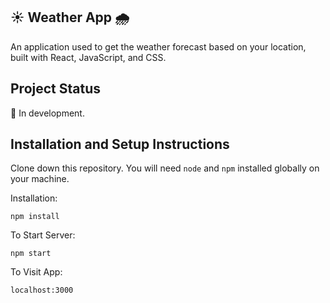 ## :sunny: Weather App :cloud_with_rain:

An application used to get the weather forecast based on your location, built with React, JavaScript, and CSS.

## Project Status

:construction: In development.

## Installation and Setup Instructions

Clone down this repository. You will need `node` and `npm` installed globally on your machine.  

Installation:

`npm install`   

To Start Server:

`npm start`  

To Visit App:

`localhost:3000`




